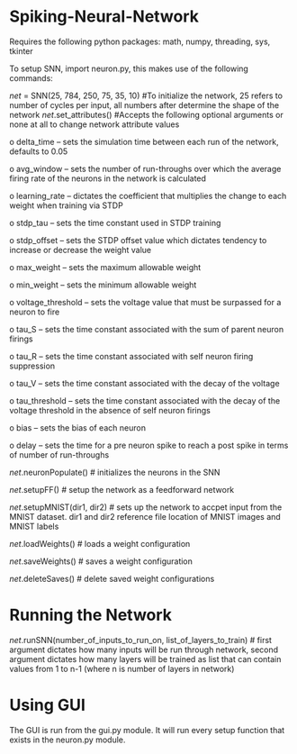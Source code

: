 # Spiking-Neural-Network

Requires the following python packages: math, numpy, threading, sys, tkinter

To setup SNN, import neuron.py, this makes use of the following commands:

_net_ = SNN(25, 784, 250, 75, 35, 10) #To initialize the network, 25 refers to number of cycles per input, all numbers after determine the shape of the network
_net_.set_attributes() #Accepts the following optional arguments or none at all to change network attribute values

o	delta_time – sets the simulation time between each run of the network, defaults to 0.05

o	avg_window – sets the number of run-throughs over which the average firing rate of the neurons in the network is calculated

o	learning_rate – dictates the coefficient that multiplies the change to each weight when training via STDP

o	stdp_tau – sets the time constant used in STDP training

o	stdp_offset – sets the STDP offset value which dictates tendency to increase or decrease the weight value

o	max_weight – sets the maximum allowable weight

o	min_weight – sets the minimum allowable weight

o	voltage_threshold – sets the voltage value that must be surpassed for a neuron to fire

o	tau_S – sets the time constant associated with the sum of parent neuron firings

o	tau_R – sets the time constant associated with self neuron firing suppression

o	tau_V – sets the time constant associated with the decay of the voltage

o	tau_threshold – sets the time constant associated with the decay of the voltage threshold in the absence of self neuron firings

o	bias – sets the bias of each neuron

o	delay – sets the time for a pre neuron spike to reach a post spike in terms of number of run-throughs

_net_.neuronPopulate() # initializes the neurons in the SNN

_net_.setupFF() # setup the network as a feedforward network

_net_.setupMNIST(dir1, dir2) # sets up  the network to accpet input from the MNIST dataset. dir1 and dir2 reference file location of MNIST images and MNIST labels

_net_.loadWeights() # loads a weight configuration

_net_.saveWeights() # saves a weight configuration

_net_.deleteSaves() # delete saved weight configurations

# Running the Network
_net_.runSNN(number_of_inputs_to_run_on, list_of_layers_to_train) # first argument dictates how many inputs will be run through network, second argument dictates how many layers will be trained as list that can contain values from 1 to n-1 (where n is number of layers in network)

# Using GUI
The GUI is run from the gui.py module. It will run every setup function that exists in the neuron.py module.
